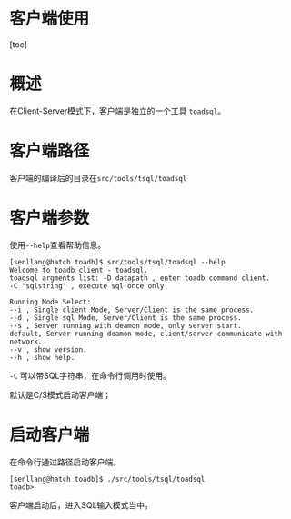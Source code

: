 客户端使用
=============
[toc]

# 概述

在Client-Server模式下，客户端是独立的一个工具 `toadsql`。

# 客户端路径

客户端的编译后的目录在`src/tools/tsql/toadsql`

# 客户端参数

使用`--help`查看帮助信息。

```shell
[senllang@hatch toadb]$ src/tools/tsql/toadsql --help
Welcome to toadb client - toadsql.
toadsql argments list: -D datapath , enter toadb command client.
-C "sqlstring" , execute sql once only.

Running Mode Select:
--i , Single client Mode, Server/Client is the same process.
--d , Single sql Mode, Server/Client is the same process.
--s , Server running with deamon mode, only server start.
default, Server running deamon mode, client/server communicate with network.
--v , show version.
--h , show help.

```

`-C` 可以带SQL字符串，在命令行调用时使用。

默认是C/S模式启动客户端；

# 启动客户端

在命令行通过路径启动客户端。

```shell
[senllang@hatch toadb]$ ./src/tools/tsql/toadsql
toadb>
```

客户端启动后，进入SQL输入模式当中。